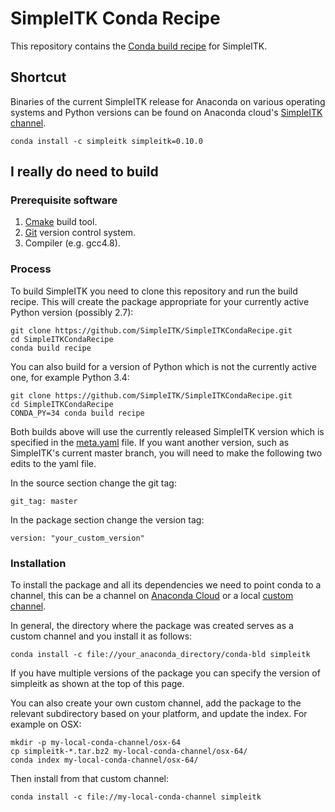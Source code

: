 # SimpleITK Conda Recipe

This repository contains the [Conda build recipe](https://conda.io/docs/building/recipe.html) for SimpleITK.

## Shortcut

Binaries of the current SimpleITK release for Anaconda on various operating systems and Python versions can be found on
Anaconda cloud's [SimpleITK channel](https://anaconda.org/simpleitk/simpleitk).

```
conda install -c simpleitk simpleitk=0.10.0
```


## I really do need to build

### Prerequisite software

1. [Cmake](https://cmake.org/) build tool.
2. [Git](https://git-scm.com/) version control system.
3. Compiler (e.g. gcc4.8).

### Process

To build SimpleITK you need to clone this repository and run the build recipe. This will create the package appropriate for your currently active Python version (possibly  2.7):

```
git clone https://github.com/SimpleITK/SimpleITKCondaRecipe.git
cd SimpleITKCondaRecipe
conda build recipe
```

You can also build for a version of Python which is not the currently active one, for example Python 3.4:
```
git clone https://github.com/SimpleITK/SimpleITKCondaRecipe.git
cd SimpleITKCondaRecipe
CONDA_PY=34 conda build recipe
```

Both builds above will use the currently released SimpleITK version which is specified in the [meta.yaml](recipe/meta.yaml) file. If you want another version, such as SimpleITK's current master branch, you will need to make the following two edits to the yaml file.

In the source section change the git tag:
```
git_tag: master
```

In the package section change the version tag:
```
version: "your_custom_version"
```
### Installation

To install the package and all its dependencies we need to point conda to a channel, this can be a channel on [Anaconda Cloud](https://anaconda.org) or a local [custom channel](https://conda.io/docs/custom-channels.html).

In general, the directory where the package was created serves as a custom channel and you install it as follows:
```
conda install -c file://your_anaconda_directory/conda-bld simpleitk
```
If you have multiple versions of the package you can specify the version of simpleitk as shown at the top of this page.

You can also create your own custom channel, add the package to the relevant subdirectory based on your platform, and update the index. For example on OSX:
```
mkdir -p my-local-conda-channel/osx-64
cp simpleitk-*.tar.bz2 my-local-conda-channel/osx-64/
conda index my-local-conda-channel/osx-64/
```
Then install from that custom channel:
```
conda install -c file://my-local-conda-channel simpleitk
```

